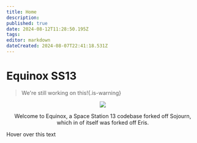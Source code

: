```yaml
---
title: Home
description: 
published: true
date: 2024-08-12T11:28:50.195Z
tags: 
editor: markdown
dateCreated: 2024-08-07T22:41:18.531Z
---
```


# Equinox SS13

> We're still working on this!{.is-warning}

<!-- ![wikibanner1.png](/wikibanner1.png) -->
<center>
  <img src="https://wiki.bluespace.engineer/wikibanner1white.png" />
  

Welcome to Equinox, a Space Station 13 codebase forked off Sojourn, which in of itself was forked off Eris.
</center>

<span id="hover-element" data-url="https://wiki.bluespace.engineer/en/contributing">Hover over this text</span>
<div id="content-container"></div>